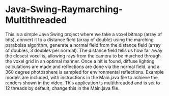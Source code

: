 # Java-Swing-Raymarching-Multithreaded



This is a simple Java Swing project where we take a voxel bitmap (array of bits), convert it to a distance field (array of double) using the marching parabolas algorithm, generate a normal field from the distance field (array of doubles, 3 doubles per normal). The distance field tells us how far away the closest voxel is, allowing rays from the camera to be marched through the voxel grid in an optimal manner. Once a hit is found, diffuse lighting calculations are made and reflections are done via the normal field, and a 360 degree photosphere is sampled for environmental reflections. Example models are included, with instructions in the Main.java file to achieve the renders shown in the video. This application is multithreaded and is set to 12 threads by default, change this in the Main.java file.
